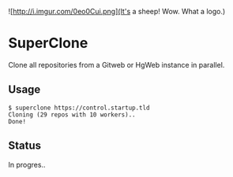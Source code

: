 ![http://i.imgur.com/0eo0Cui.png](It's a sheep! Wow. What a logo.)
# SuperClone
Clone all repositories from a Gitweb or HgWeb instance in parallel.

## Usage

    $ superclone https://control.startup.tld
    Cloning (29 repos with 10 workers)..
    Done!

## Status

In progres..
